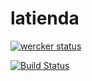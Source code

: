# latienda

[![wercker status](https://app.wercker.com/status/69c796126af0df48cd659686c54542ea/s/master "wercker status")](https://app.wercker.com/project/byKey/69c796126af0df48cd659686c54542ea)


[![Build Status](https://xiillii.visualstudio.com/_apis/public/build/definitions/ce510f41-08e3-413a-a851-88be2a29d369/8/badge)](https://xiillii.visualstudio.com/latiendawebapifromgithub/_build/index?definitionId=8)
